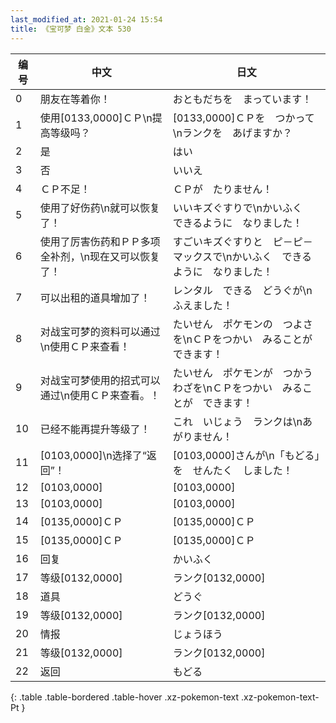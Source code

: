 ```yaml
---
last_modified_at: 2021-01-24 15:54
title: 《宝可梦 白金》文本 530
---
```

| 编号 | 中文 | 日文 |
| ---- | ---- | ---- |
| 0 | 朋友在等着你！ | おともだちを　まっています！ |
| 1 | 使用[0133,0000]ＣＰ\n提高等级吗？ | [0133,0000]ＣＰを　つかって\nランクを　あげますか？ |
| 2 | 是 | はい |
| 3 | 否 | いいえ |
| 4 | ＣＰ不足！ | ＣＰが　たりません！ |
| 5 | 使用了好伤药\n就可以恢复了！ | いいキズぐすりで\nかいふく　できるように　なりました！ |
| 6 | 使用了厉害伤药和ＰＰ多项全补剂，\n现在又可以恢复了！ | すごいキズぐすりと　ピ－ピ－マックスで\nかいふく　できるように　なりました！ |
| 7 | 可以出租的道具增加了！ | レンタル　できる　どうぐが\nふえました！ |
| 8 | 对战宝可梦的资料可以通过\n使用ＣＰ来查看！ | たいせん　ポケモンの　つよさを\nＣＰをつかい　みることが　できます！ |
| 9 | 对战宝可梦使用的招式可以通过\n使用ＣＰ来查看。！ | たいせん　ポケモンが　つかう　わざを\nＣＰをつかい　みることが　できます！ |
| 10 | 已经不能再提升等级了！ | これ　いじょう　ランクは\nあがりません！ |
| 11 | [0103,0000]\n选择了“返回”！ | [0103,0000]さんが\n「もどる」を　せんたく　しました！ |
| 12 | [0103,0000] | [0103,0000] |
| 13 | [0103,0000] | [0103,0000] |
| 14 | [0135,0000]ＣＰ | [0135,0000]ＣＰ |
| 15 | [0135,0000]ＣＰ | [0135,0000]ＣＰ |
| 16 | 回复 | かいふく |
| 17 | 等级[0132,0000] | ランク[0132,0000] |
| 18 | 道具 | どうぐ |
| 19 | 等级[0132,0000] | ランク[0132,0000] |
| 20 | 情报 | じょうほう |
| 21 | 等级[0132,0000] | ランク[0132,0000] |
| 22 | 返回 | もどる |
{: .table .table-bordered .table-hover .xz-pokemon-text .xz-pokemon-text-Pt }